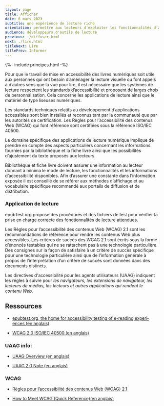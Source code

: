 ```yaml
---
layout: page
title: Afficher
date: 6 mars 2023
subtitle: une expérience de lecture riche
orientation: permettre aux lecteurs d’exploiter les fonctionnalités d’accessibilité des livres numériques
audience: développeurs d'outils de lecture
previous: ./diffuser.html
next: ./lire.html
titleNext: Lire
titlePrev: Informer
---
```


<div markdown="1" id="principes">

{%- include principes.html -%}

Pour que le travail de mise en accessibilité des livres numériques soit utile aux personnes qui ont besoin d’aménager la lecture visuelle ou font appels à d’autres sens que la vue pour lire, il est nécessaire que les systèmes de lecture respectent les standards d’accessibilité et proposent de larges choix de personnalisation. Cela concerne les applications de lecture ainsi que le matériel de type liseuses numériques.

Les standards techniques relatifs au développement d’applications accessibles sont bien installés et reconnus tant par la communauté que par les autorités de certification. Les Règles pour l’accessibilité des contenus Web (WCAG) qui font référence sont certifiées sous la référence ISO/IEC 40500.

Le domaine spécifique des applications de lecture numérique implique de prendre en compte des aspects particuliers concernant les informations fournies par la bibliothèque et la fiche livre ainsi que les possibilités d’ajustement du texte proposés aux lecteurs.

Bibliothèque et fiche livre doivent assurer une information au lecteur donnant à minima le mode de lecture, les fonctionnalités et les informations d’accessibilité disponibles. Afin d’assurer une constante dans l’information exposée il est conseillé de se référer aux méthodes d’affichage et au vocabulaire spécifique recommandé aux portails de diffusion et de distribution.

### Application de lecture

epubTest.org propose des procédures et des fichiers de test pour vérifier la prise en charge correcte des fonctionnalités de lecture attendues.

Les Règles pour l’accessibilité des contenus Web (WCAG) 2.1 sont les recommandations de référence pour rendre les contenus Web plus accessibles. Les critères de succès des WCAG 2.1 sont écrits sous la forme d’énoncés testables qui ne se rattachent pas à une technologie particulière. Des consignes sur la façon de satisfaire à un critère de succès spécifique pour une technologie particulière ainsi que de l’information générale à propos de l’interprétation d’un critère de succès sont données dans des documents distincts.

Les directives d'accessibilité pour les agents utilisateurs (UAAG) indiquent les régles à suivre pour *les navigateurs, les extensions de navigateur, les lecteurs de médias, les lecteurs et autres applications qui rendent le contenu Web.*

</div>

<section  class="ressources" markdown="1">

## Ressources
<ul>
<li>
<a href="https://epubtest.org/" class="link color_orange" lang="en">epubtest.org, the home for accessibility testing of e-reading experiences <span lang="fr">(en anglais)</span></a></li>
<li>

<a href="https://www.w3.org/WAI/standards-guidelines/wcag/#iso" class="link color_orange" lang="en">WCAG 2.0 ISO/IEC 40500 <span lang="fr">(en anglais)</span></a>
</li>
</ul>

### UAAG info:
<ul>
<li>
<a href="https://www.w3.org/WAI/standards-guidelines/uaag/" class="link color_orange" lang="en"
>UAAG Overview <span lang="fr">(en anglais)</span></a></li>
<li>

<a href="https://www.w3.org/TR/UAAG20/" class="link color_orange" lang="en">UAAG 2.0 Note <span lang="fr">(en anglais)</span></a>
</li>
</ul>

### WCAG
<ul>
<li>
<a href="https://www.w3.org/Translations/WCAG21-fr/" class="link color_orange">Règles pour l’accessibilité des contenus Web (WCAG) 2.1</a></li>
<li>

<a href="https://www.w3.org/WAI/WCAG21/quickref/" class="link color_orange" lang="en">How to Meet WCAG (Quick Reference)<span lang="fr">(en anglais)</span></a>
</li>
</ul>
</section>
